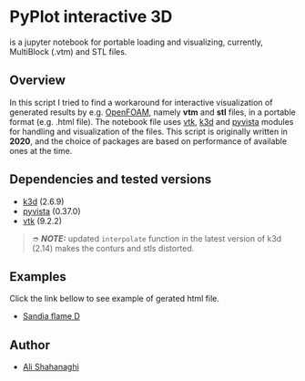 # PyPlot interactive 3D

is a jupyter notebook for portable loading and visualizing, currently, MultiBlock (.vtm) and STL files.

## Overview

In this script I tried to find a workaround for interactive visualization of generated results by e.g. [OpenFOAM][OF], namely **vtm** and **stl** files, in a portable format (e.g. .html file). The notebook file uses [vtk][vtk], [k3d][k3d] and [pyvista][pyvista] modules for handling and visualization of the files. This script is originally written in **2020**, and the choice of packages are based on performance of available ones at the time.

## Dependencies and tested versions

- [k3d] (2.6.9)
- [pyvista] (0.37.0)
- [vtk] (9.2.2)

> &#10158; **_NOTE:_** updated `interpolate` function in the latest version of k3d (2.14) makes the conturs and stls distorted.

## Examples

Click the link bellow to see example of gerated html file.

- [Sandia flame D][sandiaD]

## Author
- [Ali Shahanaghi](https://github.com/Ali-Shaha)

[OF]: https://openfoam.org/
[vtk]: https://gitlab.kitware.com/vtk/vtk
[k3d]: https://github.com/K3D-tools/K3D-jupyter
[pyvista]: https://docs.pyvista.org/
[sandiaD]: https://htmlpreview.github.io/?https://github.com/Ali-Shaha/PyPlot_Interactive_3d/blob/main/examples/sandiaFlameD/volume.html
